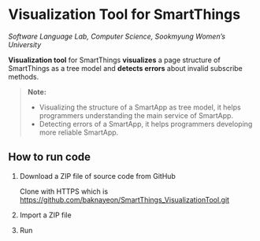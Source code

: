 Visualization Tool for SmartThings
===================
*Software Language Lab, Computer Science, Sookmyung Women’s University*


**Visualization tool** for SmartThings **visualizes** a page structure of SmartThings as a tree model and **detects errors** about invalid subscribe methods.




> **Note:**
> - Visualizing the structure of a SmartApp as tree model, it helps programmers understanding the main service of SmartApp. 
> - Detecting errors of a SmartApp, it helps programmers developing more reliable SmartApp. 




How to run code
-------------
1. Download a ZIP file of source code from GitHub 

    Clone with HTTPS which is https://github.com/baknayeon/SmartThings_VisualizationTool.git


2. Import a ZIP file


3. Run 



